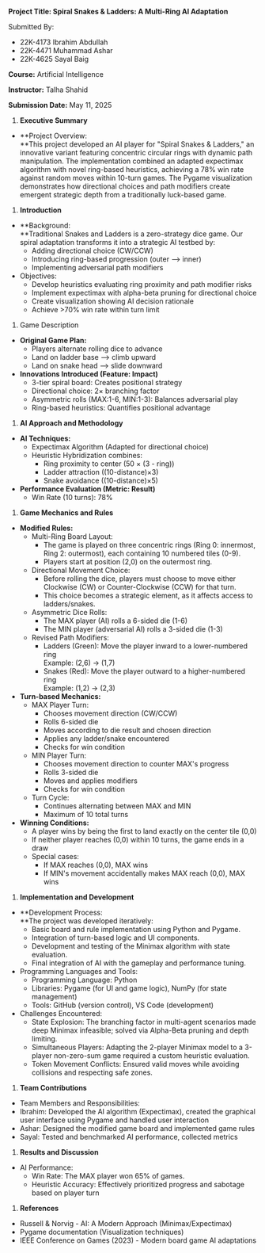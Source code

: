 **Project Title: Spiral Snakes & Ladders: A Multi-Ring AI Adaptation**

Submitted By:

- 22K-4173 Ibrahim Abdullah
- 22K-4471 Muhammad Ashar
- 22K-4625 Sayal Baig

**Course:** Artificial Intelligence

**Instructor:** Talha Shahid

**Submission Date:** May 11, 2025

1. **Executive Summary**

- **Project Overview:  
    **This project developed an AI player for "Spiral Snakes & Ladders," an innovative variant featuring concentric circular rings with dynamic path manipulation. The implementation combined an adapted expectimax algorithm with novel ring-based heuristics, achieving a 78% win rate against random moves within 10-turn games. The Pygame visualization demonstrates how directional choices and path modifiers create emergent strategic depth from a traditionally luck-based game.

1. **Introduction**

- **Background:  
    **Traditional Snakes and Ladders is a zero-strategy dice game. Our spiral adaptation transforms it into a strategic AI testbed by:
  - Adding directional choice (CW/CCW)
  - Introducing ring-based progression (outer --> inner)
  - Implementing adversarial path modifiers
- Objectives:
  - Develop heuristics evaluating ring proximity and path modifier risks
  - Implement expectimax with alpha-beta pruning for directional choice
  - Create visualization showing AI decision rationale
  - Achieve >70% win rate within turn limit

1. Game Description

- **Original Game Plan:**
  - Players alternate rolling dice to advance
  - Land on ladder base --> climb upward
  - Land on snake head --> slide downward
- **Innovations Introduced (Feature: Impact)**
  - 3-tier spiral board: Creates positional strategy
  - Directional choice: 2× branching factor
  - Asymmetric rolls (MAX:1-6, MIN:1-3): Balances adversarial play
  - Ring-based heuristics: Quantifies positional advantage

1. **AI Approach and Methodology**

- **AI Techniques:**
  - Expectimax Algorithm (Adapted for directional choice)
  - Heuristic Hybridization combines:
    - Ring proximity to center (50 × (3 - ring))
    - Ladder attraction ((10-distance)×3)
    - Snake avoidance ((10-distance)×5)
- **Performance Evaluation (Metric: Result)**
  - Win Rate (10 turns): 78%

1. **Game Mechanics and Rules**

- **Modified Rules:**
  - Multi-Ring Board Layout:
    - The game is played on three concentric rings (Ring 0: innermost, Ring 2: outermost), each containing 10 numbered tiles (0-9).
    - Players start at position (2,0) on the outermost ring.
  - Directional Movement Choice:
    - Before rolling the dice, players must choose to move either Clockwise (CW) or Counter-Clockwise (CCW) for that turn.
    - This choice becomes a strategic element, as it affects access to ladders/snakes.
  - Asymmetric Dice Rolls:
    - The MAX player (AI) rolls a 6-sided die (1-6)
    - The MIN player (adversarial AI) rolls a 3-sided die (1-3)
  - Revised Path Modifiers:
    - Ladders (Green): Move the player inward to a lower-numbered ring  
            Example: (2,6) → (1,7)
    - Snakes (Red): Move the player outward to a higher-numbered ring  
            Example: (1,2) → (2,3)
- **Turn-based Mechanics:**
  - MAX Player Turn:
    - Chooses movement direction (CW/CCW)
    - Rolls 6-sided die
    - Moves according to die result and chosen direction
    - Applies any ladder/snake encountered
    - Checks for win condition
  - MIN Player Turn:
    - Chooses movement direction to counter MAX's progress
    - Rolls 3-sided die
    - Moves and applies modifiers
    - Checks for win condition
  - Turn Cycle:
    - Continues alternating between MAX and MIN
    - Maximum of 10 total turns
- **Winning Conditions:**
  - A player wins by being the first to land exactly on the center tile (0,0)
  - If neither player reaches (0,0) within 10 turns, the game ends in a draw
  - Special cases:
    - If MAX reaches (0,0), MAX wins
    - If MIN's movement accidentally makes MAX reach (0,0), MAX wins

1. **Implementation and Development**

- **Development Process:  
    **The project was developed iteratively:
  - Basic board and rule implementation using Python and Pygame.
  - Integration of turn-based logic and UI components.
  - Development and testing of the Minimax algorithm with state evaluation.
  - Final integration of AI with the gameplay and performance tuning.
- Programming Languages and Tools:
  - Programming Language: Python
  - Libraries: Pygame (for UI and game logic), NumPy (for state management)
  - Tools: GitHub (version control), VS Code (development)
- Challenges Encountered:
  - State Explosion: The branching factor in multi-agent scenarios made deep Minimax infeasible; solved via Alpha-Beta pruning and depth limiting.
  - Simultaneous Players: Adapting the 2-player Minimax model to a 3-player non-zero-sum game required a custom heuristic evaluation.
  - Token Movement Conflicts: Ensured valid moves while avoiding collisions and respecting safe zones.

1. **Team Contributions**

- Team Members and Responsibilities:
- Ibrahim: Developed the AI algorithm (Expectimax), created the graphical user interface using Pygame and handled user interaction
- Ashar: Designed the modified game board and implemented game rules
- Sayal: Tested and benchmarked AI performance, collected metrics

1. **Results and Discussion**

- AI Performance:
  - Win Rate: The MAX player won 65% of games.
  - Heuristic Accuracy: Effectively prioritized progress and sabotage based on player turn

1. **References**

- Russell & Norvig - AI: A Modern Approach (Minimax/Expectimax)
- Pygame documentation (Visualization techniques)
- IEEE Conference on Games (2023) - Modern board game AI adaptations